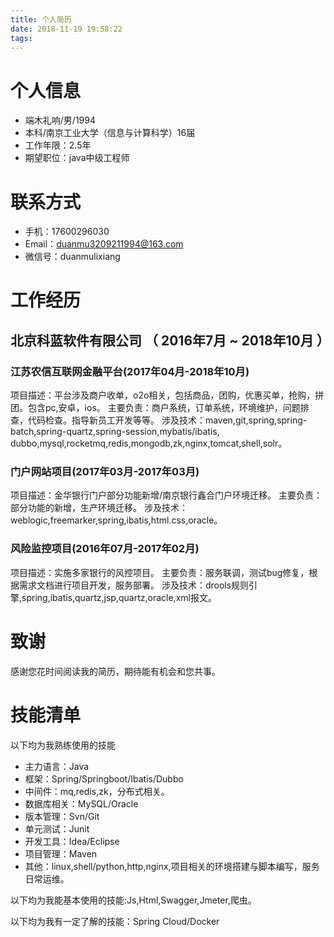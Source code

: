 ```yaml
---
title: 个人简历
date: 2018-11-19 19:58:22
tags:
---
```

# 个人信息

 - 端木礼响/男/1994 
 - 本科/南京工业大学（信息与计算科学）16届
 - 工作年限：2.5年
 - 期望职位：java中级工程师
 
# 联系方式

- 手机：17600296030
- Email：duanmu3209211994@163.com
- 微信号：duanmulixiang


# 工作经历

## 北京科蓝软件有限公司 （ 2016年7月 ~ 2018年10月 ）

###  江苏农信互联网金融平台(2017年04月-2018年10月)
项目描述：平台涉及商户收单，o2o相关，包括商品，团购，优惠买单，抢购，拼团。包含pc,安卓，ios。
主要负责：商户系统，订单系统，环境维护，问题排查，代码检查。指导新员工开发等等。
涉及技术：maven,git,spring,spring-batch,spring-quartz,spring-session,mybatis/ibatis,
dubbo,mysql,rocketmq,redis,mongodb,zk,nginx,tomcat,shell,solr。

###  门户网站项目(2017年03月-2017年03月)
项目描述：金华银行门户部分功能新增/南京银行鑫合门户环境迁移。
主要负责：部分功能的新增，生产环境迁移。
涉及技术：weblogic,freemarker,spring,ibatis,html.css,oracle。


###  风险监控项目(2016年07月-2017年02月)
项目描述：实施多家银行的风控项目。
主要负责：服务联调，测试bug修复，根据需求文档进行项目开发，服务部署。
涉及技术：drools规则引擎,spring,ibatis,quartz,jsp,quartz,oracle,xml报文。

       
# 致谢
感谢您花时间阅读我的简历，期待能有机会和您共事。
      
# 技能清单

以下均为我熟练使用的技能

- 主力语言：Java
- 框架：Spring/Springboot/Ibatis/Dubbo
- 中间件：mq,redis,zk，分布式相关。
- 数据库相关：MySQL/Oracle
- 版本管理：Svn/Git
- 单元测试：Junit
- 开发工具：Idea/Eclipse
- 项目管理：Maven
- 其他：linux,shell/python,http,nginx,项目相关的环境搭建与脚本编写，服务日常运维。

以下均为我能基本使用的技能:Js,Html,Swagger,Jmeter,爬虫。

以下均为我有一定了解的技能：Spring Cloud/Docker


